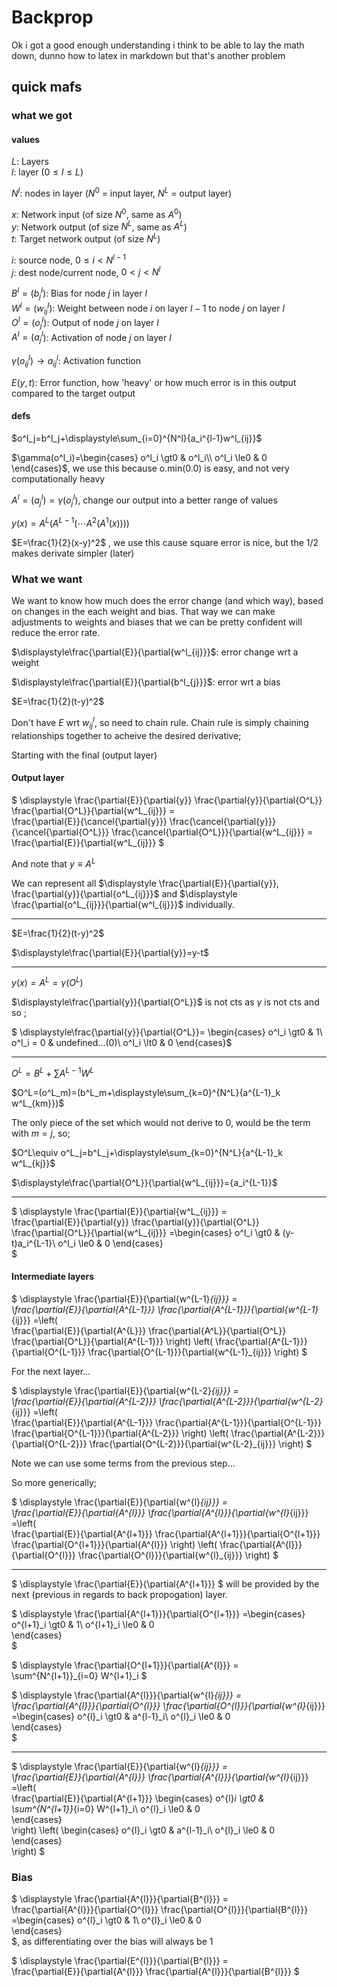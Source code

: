 # Backprop

Ok i got a good enough understanding i think to be able to lay the math down, dunno how to latex in markdown but that's another problem 

## quick mafs

### what we got

#### values

$L$: Layers\
$l$: layer ($0\le{l}\le{L}$)

$N^l$: nodes in layer ($N^0$ = input layer, $N^L$ = output layer)

$x$: Network input (of size $N^0$, same as $A^0$)\
$y$: Network output (of size $N^L$, same as $A^L$)\
$t$: Target network output (of size $N^L$)

$i$: source node, $0\le i\lt N^{l-1}$\
$j$: dest node/current node, $0\lt j\lt N^l$


$B^l=(b^l_j$): Bias for node $j$ in layer $l$\
$W^l=(w^l_{ij}$): Weight between node $i$ on layer $l-1$ to node $j$ on layer $l$\
$O^l=(o^l_{j}$): Output of node $j$ on layer $l$ \
$A^l=(a^l_{j}$): Activation of node $j$ on layer $l$ 

$\gamma(o^l_{ij})\rightarrow a^l_{ij}$: Activation function

$E(y,t)$: Error function, how 'heavy' or how much error is in this output compared to the target output

#### defs

$o^l_j=b^l_j+\displaystyle\sum_{i=0}^{N^l}{a_i^{l-1}w^l_{ij}}$

$\gamma(o^l_i)=\begin{cases}
o^l_i \gt0 & o^l_i\\
o^l_i \le0 & 0
\end{cases}$, we use this because o.min(0.0) is easy, and not very computationally heavy

$A^l=(a^l_{j})=\gamma(o^l_j)$, change our output into a better range of values

$y(x)=A^L(A^{L-1}(\cdots A^2(A^1(x))))$

$E=\frac{1}{2}(x-y)^2$
, we use this cause square error is nice, but the 1/2 makes derivate simpler (later)

### What we want

We want to know how much does the error change (and which way), based on changes in the each weight and bias. That way we can make adjustments to weights and biases that we can be pretty confident will reduce the error rate.

$\displaystyle\frac{\partial{E}}{\partial{w^l_{ij}}}$: error change wrt a weight

$\displaystyle\frac{\partial{E}}{\partial{b^l_{j}}}$: error wrt a bias

$E=\frac{1}{2}(t-y)^2$


Don't have $E$ wrt $w^l_{ij}$, so need to chain rule. Chain rule is simply chaining relationships together to acheive the desired derivative;

Starting with the final (output layer)

#### Output layer

$
\displaystyle
\frac{\partial{E}}{\partial{y}}
\frac{\partial{y}}{\partial{O^L}}
\frac{\partial{O^L}}{\partial{w^L_{ij}}}
=\
\frac{\partial{E}}{\cancel{\partial{y}}}
\frac{\cancel{\partial{y}}}{\cancel{\partial{O^L}}}
\frac{\cancel{\partial{O^L}}}{\partial{w^L_{ij}}}
=\
\frac{\partial{E}}{\partial{w^L_{ij}}}
$

And note that $y\equiv A^L$

We can represent all 
$\displaystyle
\frac{\partial{E}}{\partial{y}},
\frac{\partial{y}}{\partial{o^L_{ij}}}$ and $\displaystyle
\frac{\partial{o^L_{ij}}}{\partial{w^l_{ij}}}$ individually.

<hr>

$E=\frac{1}{2}(t-y)^2$

$\displaystyle\frac{\partial{E}}{\partial{y}}=y-t$

<hr>

$y(x)=A^L=\gamma (O^L)$

$\displaystyle\frac{\partial{y}}{\partial{O^L}}$ is not cts as $\gamma$ is not cts and so ;

$
\displaystyle\frac{\partial{y}}{\partial{O^L}}=
\begin{cases}
o^l_i \gt0 & 1\\
o^l_i = 0 & undefined...(0)\\
o^l_i \lt0 & 0
\end{cases}$

<hr>

$O^L=B^L+\displaystyle\sum{A^{L-1}W^L}$

$O^L=(o^L_m)=(b^L_m+\displaystyle\sum_{k=0}^{N^L}{a^{L-1}_k w^L_{km}})$

The only piece of the set which would not derive to 0, would be the term with $m=j$, so;

$O^L\equiv o^L_j=b^L_j+\displaystyle\sum_{k=0}^{N^L}{a^{L-1}_k w^L_{kj}}$

$\displaystyle\frac{\partial{O^L}}{\partial{w^L_{ij}}}={a_i^{L-1}}$

<hr>

$
\displaystyle
\frac{\partial{E}}{\partial{w^L_{ij}}}
=\
\frac{\partial{E}}{\partial{y}}
\frac{\partial{y}}{\partial{O^L}}
\frac{\partial{O^L}}{\partial{w^L_{ij}}}
=\begin{cases}
o^l_i \gt0 & (y-t)a_i^{L-1}\\
o^l_i \le0 & 0
\end{cases}\
$

#### Intermediate layers

$
\displaystyle
\frac{\partial{E}}{\partial{w^{L-1}_{ij}}}
=\
\frac{\partial{E}}{\partial{A^{L-1}}}
\frac{\partial{A^{L-1}}}{\partial{w^{L-1}_{ij}}}
=\left(\
\frac{\partial{E}}{\partial{A^{L}}}
\frac{\partial{A^L}}{\partial{O^L}}
\frac{\partial{O^L}}{\partial{A^{L-1}}}
\right)
\left(
\frac{\partial{A^{L-1}}}{\partial{O^{L-1}}}
\frac{\partial{O^{L-1}}}{\partial{w^{L-1}_{ij}}}
\right)
$


For the next layer...

$
\displaystyle
\frac{\partial{E}}{\partial{w^{L-2}_{ij}}}
=\
\frac{\partial{E}}{\partial{A^{L-2}}}
\frac{\partial{A^{L-2}}}{\partial{w^{L-2}_{ij}}}
=\left(\
\frac{\partial{E}}{\partial{A^{L-1}}}
\frac{\partial{A^{L-1}}}{\partial{O^{L-1}}}
\frac{\partial{O^{L-1}}}{\partial{A^{L-2}}}
\right)
\left(
\frac{\partial{A^{L-2}}}{\partial{O^{L-2}}}
\frac{\partial{O^{L-2}}}{\partial{w^{L-2}_{ij}}}
\right)
$

Note we can use some terms from the previous step...

So more generically;


$
\displaystyle
\frac{\partial{E}}{\partial{w^{l}_{ij}}}
=\
\frac{\partial{E}}{\partial{A^{l}}}
\frac{\partial{A^{l}}}{\partial{w^{l}_{ij}}}
=\left(\
\frac{\partial{E}}{\partial{A^{l+1}}}
\frac{\partial{A^{l+1}}}{\partial{O^{l+1}}}
\frac{\partial{O^{l+1}}}{\partial{A^{l}}}
\right)
\left(
\frac{\partial{A^{l}}}{\partial{O^{l}}}
\frac{\partial{O^{l}}}{\partial{w^{l}_{ij}}}
\right)
$

<hr>

$
\displaystyle
\frac{\partial{E}}{\partial{A^{l+1}}}
$
will be provided by the next (previous in regards to back propogation) layer.

$
\displaystyle
\frac{\partial{A^{l+1}}}{\partial{O^{l+1}}}
=\begin{cases}
o^{l+1}_i \gt0 & 1\\
o^{l+1}_i \le0 & 0\
\end{cases}\
$

$
\displaystyle
\frac{\partial{O^{l+1}}}{\partial{A^{l}}}
=\
\sum^{N^{l+1}}_{i=0} W^{l+1}_i
$

$
\displaystyle
\frac{\partial{A^{l}}}{\partial{w^{l}_{ij}}}
=\
\frac{\partial{A^{l}}}{\partial{O^{l}}}
\frac{\partial{O^{l}}}{\partial{w^{l}_{ij}}}
=\begin{cases}
o^{l}_i \gt0 & a^{l-1}_i\\
o^{l}_i \le0 & 0\
\end{cases}\
$

<hr>

$
\displaystyle
\frac{\partial{E}}{\partial{w^{l}_{ij}}}
=\
\frac{\partial{E}}{\partial{A^{l}}}
\frac{\partial{A^{l}}}{\partial{w^{l}_{ij}}}
=\left(\
\frac{\partial{E}}{\partial{A^{l+1}}}
\begin{cases}
o^{l}_i \gt0 & \sum^{N^{l+1}}_{i=0} W^{l+1}_i\\
o^{l}_i \le0 & 0\
\end{cases}\
\right)
\left(
\begin{cases}
o^{l}_i \gt0 & a^{l-1}_i\\
o^{l}_i \le0 & 0\
\end{cases}\
\right)
$


### Bias

$
\displaystyle
\frac{\partial{A^{l}}}{\partial{B^{l}}}
=\
\frac{\partial{A^{l}}}{\partial{O^{l}}}
\frac{\partial{O^{l}}}{\partial{B^{l}}}
=\begin{cases}
o^{l}_i \gt0 & 1\\
o^{l}_i \le0 & 0\
\end{cases}\
$, as differentiating over the bias will always be 1

$
\displaystyle
\frac{\partial{E^{l}}}{\partial{B^{l}}}
=\
\frac{\partial{E}}{\partial{A^{l}}}
\frac{\partial{A^{l}}}{\partial{B^{l}}}
$



